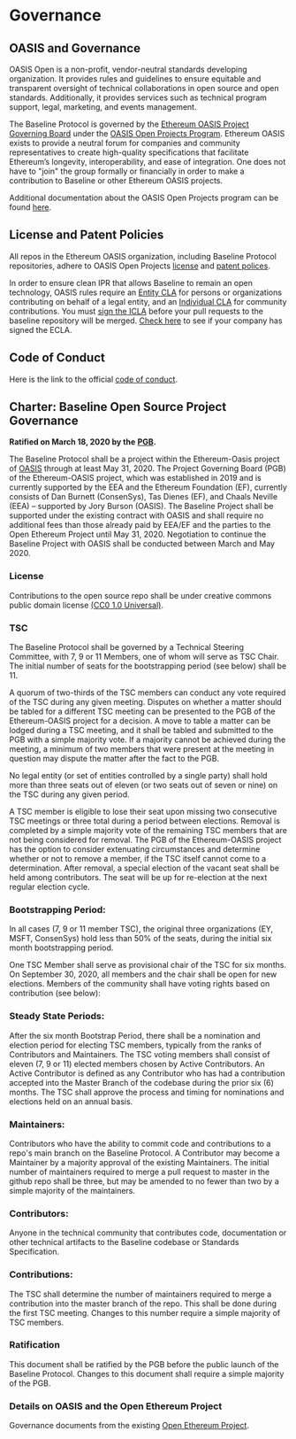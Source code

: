 # Governance

## OASIS and Governance <a id="oasis-and-governance"></a>

OASIS Open is a non-profit, vendor-neutral standards developing organization. It provides rules and guidelines to ensure equitable and transparent oversight of technical collaborations in open source and open standards. Additionally, it provides services such as technical program support, legal, marketing, and events management.

The Baseline Protocol is governed by the [Ethereum OASIS Project Governing Board](https://www.baseline-protocol.org/about/) under the [OASIS Open Projects Program](http://oasis-open-projects.org/). Ethereum OASIS exists to provide a neutral forum for companies and community representatives to create high-quality specifications that facilitate Ethereum’s longevity, interoperability, and ease of integration. One does not have to "join" the group formally or financially in order to make a contribution to Baseline or other Ethereum OASIS projects.

Additional documentation about the OASIS Open Projects program can be found [here](https://github.com/oasis-open-projects/documentation).

## License and Patent Policies <a id="license-and-patent-policies"></a>

All repos in the Ethereum OASIS organization, including Baseline Protocol repositories, adhere to OASIS Open Projects [license](https://github.com/oasis-open-projects/documentation/blob/master/policy/licenses.md) and [patent polices](https://github.com/oasis-open-projects/documentation/blob/master/policy/call-for-patent-disclosure.md).

In order to ensure clean IPR that allows Baseline to remain an open technology, OASIS rules require an [Entity CLA](https://www.oasis-open.org/resources/projects/cla/projects-entity-cla) for persons or organizations contributing on behalf of a legal entity, and an [Individual CLA](http://cla-assistant.io/ethereum-oasis/baseline) for community contributions. You must [sign the ICLA](http://cla-assistant.io/ethereum-oasis/baseline) before your pull requests to the baseline repository will be merged. [Check here](https://www.oasis-open.org/resources/projects/cla/projects-view-entity-cla) to see if your company has signed the ECLA.

## Code of Conduct <a id="code-of-conduct"></a>

​Here is the link to the official [code of conduct](https://github.com/ethereum-oasis/baseline/blob/master/CODE_OF_CONDUCT.md).

## **Charter: Baseline Open Source Project Governance** <a id="charter-baseline-open-source-project-governance"></a>

**Ratified on March 18, 2020 by the** [**PGB**](community-leaders.md#your-project-governance-board)**.**

The Baseline Protocol shall be a project within the Ethereum-Oasis project of [OASIS](https://www.oasis-open.org/) through at least May 31, 2020. The Project Governing Board \(PGB\) of the Ethereum-OASIS project, which was established in 2019 and is currently supported by the EEA and the Ethereum Foundation \(EF\), currently consists of Dan Burnett \(ConsenSys\), Tas Dienes \(EF\), and Chaals Neville \(EEA\) – supported by Jory Burson \(OASIS\). The Baseline Project shall be supported under the existing contract with OASIS and shall require no additional fees than those already paid by EEA/EF and the parties to the Open Ethereum Project until May 31, 2020. Negotiation to continue the Baseline Project with OASIS shall be conducted between March and May 2020.

### License <a id="license"></a>

Contributions to the open source repo shall be under creative commons public domain license [\(CC0 1.0 Universal\)](https://creativecommons.org/publicdomain/zero/1.0/).

### TSC <a id="tsc"></a>

The Baseline Protocol shall be governed by a Technical Steering Committee, with 7, 9 or 11 Members, one of whom will serve as TSC Chair. The initial number of seats for the bootstrapping period \(see below\) shall be 11.

A quorum of two-thirds of the TSC members can conduct any vote required of the TSC during any given meeting. Disputes on whether a matter should be tabled for a different TSC meeting can be presented to the PGB of the Ethereum-OASIS project for a decision. A move to table a matter can be lodged during a TSC meeting, and it shall be tabled and submitted to the PGB with a simple majority vote. If a majority cannot be achieved during the meeting, a minimum of two members that were present at the meeting in question may dispute the matter after the fact to the PGB.

No legal entity \(or set of entities controlled by a single party\) shall hold more than three seats out of eleven \(or two seats out of seven or nine\) on the TSC during any given period.

A TSC member is eligible to lose their seat upon missing two consecutive TSC meetings or three total during a period between elections. Removal is completed by a simple majority vote of the remaining TSC members that are not being considered for removal. The PGB of the Ethereum-OASIS project has the option to consider extenuating circumstances and determine whether or not to remove a member, if the TSC itself cannot come to a determination. After removal, a special election of the vacant seat shall be held among contributors. The seat will be up for re-election at the next regular election cycle.

### Bootstrapping Period:  <a id="bootstrapping-period"></a>

In all cases \(7, 9 or 11 member TSC\), the original three organizations \(EY, MSFT, ConsenSys\) hold less than 50% of the seats, during the initial six month bootstrapping period.

One TSC Member shall serve as provisional chair of the TSC for six months. On September 30, 2020, all members and the chair shall be open for new elections. Members of the community shall have voting rights based on contribution \(see below\):

### Steady State Periods:  <a id="steady-state-periods"></a>

After the six month Bootstrap Period, there shall be a nomination and election period for electing TSC members, typically from the ranks of Contributors and Maintainers. The TSC voting members shall consist of eleven \(7, 9 or 11\) elected members chosen by Active Contributors. An Active Contributor is defined as any Contributor who has had a contribution accepted into the Master Branch of the codebase during the prior six \(6\) months. The TSC shall approve the process and timing for nominations and elections held on an annual basis.

### Maintainers:  <a id="maintainers"></a>

Contributors who have the ability to commit code and contributions to a repo's main branch on the Baseline Protocol. A Contributor may become a Maintainer by a majority approval of the existing Maintainers. The initial number of maintainers required to merge a pull request to master in the github repo shall be three, but may be amended to no fewer than two by a simple majority of the maintainers.

### Contributors:  <a id="contributors"></a>

Anyone in the technical community that contributes code, documentation or other technical artifacts to the Baseline codebase or Standards Specification.

### Contributions:  <a id="contributions"></a>

The TSC shall determine the number of maintainers required to merge a contribution into the master branch of the repo. This shall be done during the first TSC meeting. Changes to this number require a simple majority of TSC members.

### Ratification <a id="ratification"></a>

This document shall be ratified by the PGB before the public launch of the Baseline Protocol. Changes to this document shall require a simple majority of the PGB.

### Details on OASIS and the Open Ethereum Project <a id="details-on-oasis-and-the-open-ethereum-project"></a>

Governance documents from the existing [Open Ethereum Project](https://github.com/ethereum-oasis/oasis-open-project/blob/master/GOVERNANCE.md​).

